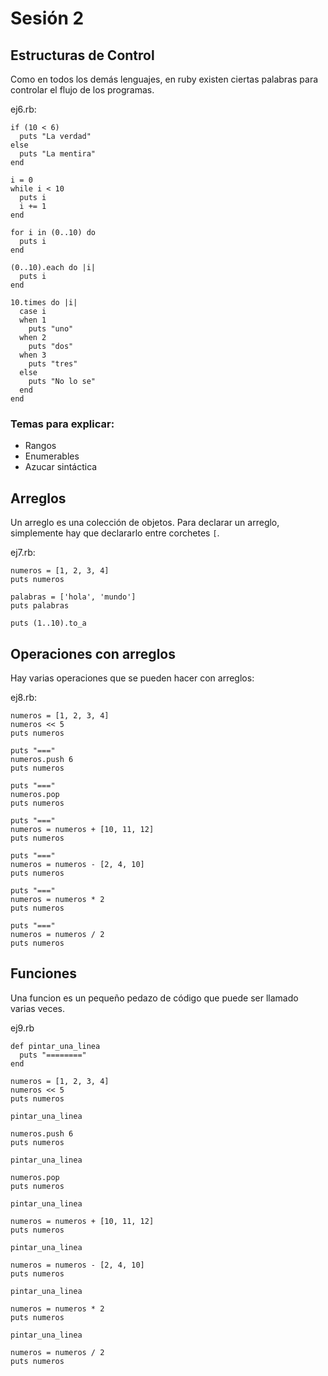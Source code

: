 # Sesión 2

## Estructuras de Control

Como en todos los demás lenguajes, en ruby existen ciertas palabras para
controlar el flujo de los programas.

ej6.rb:

    if (10 < 6)
      puts "La verdad"
    else
      puts "La mentira"
    end

    i = 0
    while i < 10
      puts i
      i += 1
    end

    for i in (0..10) do
      puts i
    end

    (0..10).each do |i|
      puts i
    end

    10.times do |i|
      case i
      when 1
        puts "uno"
      when 2
        puts "dos"
      when 3
        puts "tres"
      else
        puts "No lo se"
      end
    end

### Temas para explicar:

* Rangos
* Enumerables
* Azucar sintáctica

## Arreglos

Un arreglo es una colección de objetos. Para declarar un arreglo, simplemente
hay que declararlo entre corchetes `[`.

ej7.rb:

    numeros = [1, 2, 3, 4]
    puts numeros

    palabras = ['hola', 'mundo']
    puts palabras

    puts (1..10).to_a

## Operaciones con arreglos

Hay varias operaciones que se pueden hacer con arreglos:

ej8.rb:

    numeros = [1, 2, 3, 4]
    numeros << 5
    puts numeros

    puts "==="
    numeros.push 6
    puts numeros

    puts "==="
    numeros.pop
    puts numeros

    puts "==="
    numeros = numeros + [10, 11, 12]
    puts numeros

    puts "==="
    numeros = numeros - [2, 4, 10]
    puts numeros

    puts "==="
    numeros = numeros * 2
    puts numeros

    puts "==="
    numeros = numeros / 2
    puts numeros

## Funciones

Una funcion es un pequeño pedazo de código que puede ser llamado varias veces.

ej9.rb

    def pintar_una_linea
      puts "========"
    end

    numeros = [1, 2, 3, 4]
    numeros << 5
    puts numeros

    pintar_una_linea

    numeros.push 6
    puts numeros

    pintar_una_linea

    numeros.pop
    puts numeros

    pintar_una_linea

    numeros = numeros + [10, 11, 12]
    puts numeros

    pintar_una_linea

    numeros = numeros - [2, 4, 10]
    puts numeros

    pintar_una_linea

    numeros = numeros * 2
    puts numeros

    pintar_una_linea

    numeros = numeros / 2
    puts numeros
